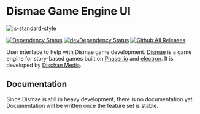 # Dismae Game Engine UI
[![js-standard-style](https://cdn.rawgit.com/feross/standard/master/badge.svg)](https://github.com/feross/standard)


[![Dependency Status](https://david-dm.org/dischan/dismae-ui.svg?path=app)](https://david-dm.org/dischan/dismae-ui?path=app)
[![devDependency Status](https://david-dm.org/dischan/dismae-ui/dev-status.svg)](https://david-dm.org/dischan/dismae-ui#info=devDependencies) [![Github All Releases](https://img.shields.io/github/downloads/Dischan/dismae-ui/total.svg?maxAge=2592000)](https://github.com/Dischan/dismae-ui/releases/latest)

User interface to help with Dismae game development. [Dismae](https://github.com/Dischan/dismae) is a game engine for story-based games built on [Phaser.io](http://phaser.io/) and [electron](http://electron.atom.io/). It is developed by [Dischan Media](https://dischan.co/).

## Documentation

Since Dismae is still in heavy development, there is no documentation yet. Documentation will be written once the feature set is stable.
